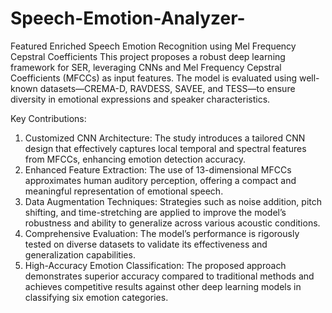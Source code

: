 # Speech-Emotion-Analyzer-
Featured Enriched Speech Emotion Recognition using Mel Frequency Cepstral Coefficients
This project proposes a robust deep learning framework for SER, leveraging CNNs and Mel Frequency Cepstral Coefficients (MFCCs) as input features. The model is evaluated using well-known datasets—CREMA-D, RAVDESS, SAVEE, and TESS—to ensure diversity in emotional expressions and speaker characteristics.

Key Contributions:

1. Customized CNN Architecture: The study introduces a tailored CNN design that effectively captures local temporal and spectral features from MFCCs, enhancing emotion detection accuracy.
2. Enhanced Feature Extraction: The use of 13-dimensional MFCCs approximates human auditory perception, offering a compact and meaningful representation of emotional speech.
3. Data Augmentation Techniques: Strategies such as noise addition, pitch shifting, and time-stretching are applied to improve the model’s robustness and ability to generalize across various acoustic conditions.
4. Comprehensive Evaluation: The model’s performance is rigorously tested on diverse datasets to validate its effectiveness and generalization capabilities.
5. High-Accuracy Emotion Classification: The proposed approach demonstrates superior accuracy compared to traditional methods and achieves competitive results against other deep learning models in classifying six emotion categories.
